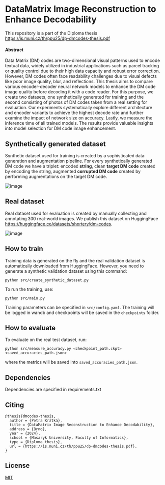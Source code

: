 # DataMatrix Image Reconstruction to Enhance Decodability

This repository is a part of the Diploma thesis 
<https://is.muni.cz/th/ppu25/dp-dmcodes-thesis.pdf>

#### Abstract

Data Matrix (DM) codes are two-dimensional visual patterns used to encode textual data, widely utilized in industrial applications such as parcel tracking or quality control due to their high data capacity and robust error correction. However, DM codes often face readability challenges due to visual defects like poor image quality, blur, and reflections. This thesis aims to compare various encoder-decoder neural network models to enhance the DM code image quality before decoding it with a code reader. For this purpose, we create two datasets, one synthetically generated for training and the second consisting of photos of DM codes taken from a real setting for evaluation. Our experiments systematically explore different architecture and encoder variants to achieve the highest decode rate and further examine the impact of network size on accuracy. Lastly, we measure the inference time of all trained models. The results provide valuable insights into model selection for DM code image enhancement.

## Synthetically generated dataset

Synthetic dataset used for training is created by a sophisticated data generation and augmentation pipeline. For every synthetically generated DM code we have a triplet: encoded **string**, clean **target DM code** created by encoding the string, augmented **corrupted DM code** created by performing augmentations on the target DM code. 

![image](https://github.com/shortery/dp-dm-codes/assets/70586740/4adba6e0-3dd1-4146-818a-37dc9568af0f)


## Real dataset

Real dataset used for evaluation is created by manually collecting and annotating 300 real-world images. We publish this dataset on HuggingFace <https://huggingface.co/datasets/shortery/dm-codes>.

![image](https://github.com/shortery/dp-dm-codes/assets/70586740/e5e6bf2f-44b0-4a9d-a02d-d11b1050ffa9)

## How to train
Training data is generated on the fly and the real validation dataset is automatically downloaded from HuggingFace. However, you need to generate a synthetic validation dataset using this command:
```
python src/create_synthetic_dataset.py
```

To run the training, use:
```
python src/main.py
```
Training parameters can be specified in `src/config.yaml`. The training will be logged in wandb and checkpoints will be saved in the `checkpoints` folder.

## How to evaluate
To evaluate on the real test dataset, run:
```
python src/measure_accuracy.py <checkpoint_path.ckpt> <saved_accuracies_path.json>
```
where the metrics will be saved into `saved_accuracies_path.json`.


## Dependencies

Dependencies are specified in requirements.txt


## Citing
```
@thesis{dmcodes-thesis,
  author = {Petra Krátká},
  title = {DataMatrix Image Reconstruction to Enhance Decodability},
  address = {Brno},
  year = {2024},
  school = {Masaryk University, Faculty of Informatics},
  type = {Diploma thesis},
  url = {https://is.muni.cz/th/ppu25/dp-dmcodes-thesis.pdf},
}
```


## License

[MIT](https://choosealicense.com/licenses/mit/)
